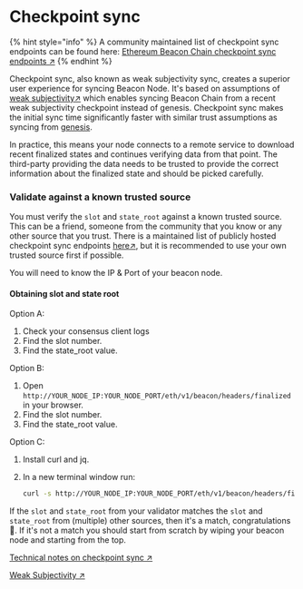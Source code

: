 # Checkpoint sync

{% hint style="info" %}
A community maintained list of checkpoint sync endpoints can be found here: [Ethereum Beacon Chain checkpoint sync endpoints ↗](https://eth-clients.github.io/checkpoint-sync-endpoints/)
{% endhint %}

Checkpoint sync, also known as weak subjectivity sync, creates a superior user experience for syncing Beacon Node. It's based on assumptions of [weak subjectivity↗](https://ethereum.org/en/developers/docs/consensus-mechanisms/pos/weak-subjectivity) which enables syncing Beacon Chain from a recent weak subjectivity checkpoint instead of genesis. Checkpoint sync makes the initial sync time significantly faster with similar trust assumptions as syncing from [genesis](../staking-glossary.md#genesis-block).

In practice, this means your node connects to a remote service to download recent finalized states and continues verifying data from that point. The third-party providing the data needs to be trusted to provide the correct information about the finalized state and should be picked carefully.

### Validate against a known trusted source

You must verify the `slot` and `state_root` against a known trusted source. This can be a friend, someone from the community that you know or any other source that you trust. There is a maintained list of publicly hosted checkpoint sync endpoints [here↗](https://eth-clients.github.io/checkpoint-sync-endpoints/), but it is recommended to use your own trusted source first if possible.

You will need to know the IP & Port of your beacon node.

#### Obtaining slot and state root

Option A:

1. Check your consensus client logs
2. Find the slot number.
3. Find the state\_root value.

Option B:

1. Open `http://YOUR_NODE_IP:YOUR_NODE_PORT/eth/v1/beacon/headers/finalized` in your browser.
2. Find the slot number.
3. Find the state\_root value.

Option C:

1. Install curl and jq.
2.  In a new terminal window run:

    ```bash
    curl -s http://YOUR_NODE_IP:YOUR_NODE_PORT/eth/v1/beacon/headers/finalized | jq .'data.header.message'
    ```

If the `slot` and `state_root` from your validator matches the `slot` and `state_root` from (multiple) other sources, then it's a match, congratulations 🎉. If it's not a match you should start from scratch by wiping your beacon node and starting from the top.

[Technical notes on checkpoint sync ↗](https://notes.ethereum.org/@djrtwo/ws-sync-in-practice)

[Weak Subjectivity ↗](https://ethereum.org/en/developers/docs/consensus-mechanisms/pos/weak-subjectivity)
